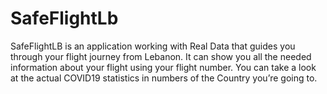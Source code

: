 # SafeFlightLb
SafeFlightLB is an application working with Real Data that guides you through your flight journey from Lebanon.
It can show you all the needed information about your flight using your flight number.
You can take a look at the actual COVID19 statistics in numbers of the Country you’re going to.

